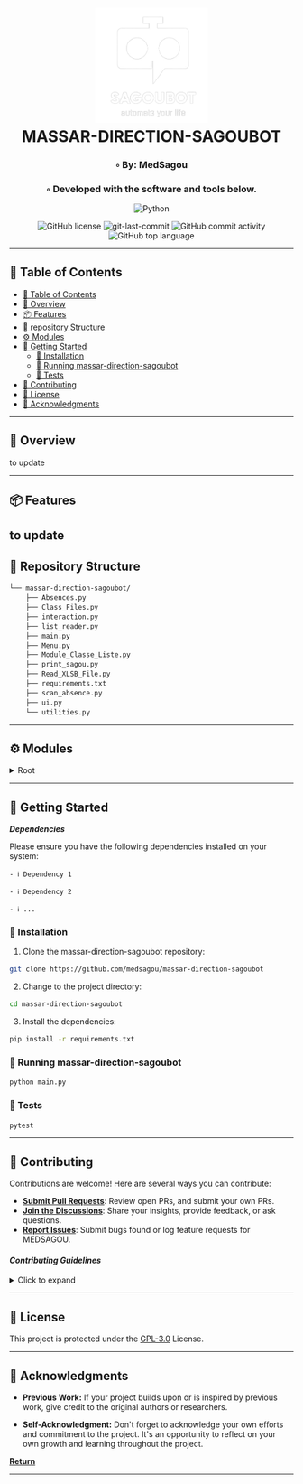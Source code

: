 <div align="center">
<h1 align="center">
<img src="./images/logo_white.png" width="200" />
<br>MASSAR-DIRECTION-SAGOUBOT</h1>
<h3>◦ By: MedSagou</h3>
<h3>◦ Developed with the software and tools below.</h3>

<p align="center">
<img src="https://img.shields.io/badge/Python-3776AB.svg?style=flat-square&logo=Python&logoColor=white" alt="Python" />
</p>
<img src="https://img.shields.io/github/license/medsagou/massar-direction-sagoubot?style=flat-square&color=5D6D7E" alt="GitHub license" />
<img src="https://img.shields.io/github/last-commit/medsagou/massar-direction-sagoubot?style=flat-square&color=5D6D7E" alt="git-last-commit" />
<img src="https://img.shields.io/github/commit-activity/m/medsagou/massar-direction-sagoubot?style=flat-square&color=5D6D7E" alt="GitHub commit activity" />
<img src="https://img.shields.io/github/languages/top/medsagou/massar-direction-sagoubot?style=flat-square&color=5D6D7E" alt="GitHub top language" />
</div>

---

## 📖 Table of Contents
- [📖 Table of Contents](#-table-of-contents)
- [📍 Overview](#-overview)
- [📦 Features](#-features)
- [📂 repository Structure](#-repository-structure)
- [⚙️ Modules](#modules)
- [🚀 Getting Started](#-getting-started)
    - [🔧 Installation](#-installation)
    - [🤖 Running massar-direction-sagoubot](#-running-massar-direction-sagoubot)
    - [🧪 Tests](#-tests)
- [🤝 Contributing](#-contributing)
- [📄 License](#-license)
- [👏 Acknowledgments](#-acknowledgments)

---


## 📍 Overview

to update

---

## 📦 Features


to update
---


## 📂 Repository Structure

```sh
└── massar-direction-sagoubot/
    ├── Absences.py
    ├── Class_Files.py
    ├── interaction.py
    ├── list_reader.py
    ├── main.py
    ├── Menu.py
    ├── Module_Classe_Liste.py
    ├── print_sagou.py
    ├── Read_XLSB_File.py
    ├── requirements.txt
    ├── scan_absence.py
    ├── ui.py
    └── utilities.py

```

---


## ⚙️ Modules

<details closed><summary>Root</summary>

| File                                                                                                             | Summary                                                                                                                                                                                                                                                                                                                                                                                                                                                                                                                                                                                                                                                                   |
| ---                                                                                                              |---------------------------------------------------------------------------------------------------------------------------------------------------------------------------------------------------------------------------------------------------------------------------------------------------------------------------------------------------------------------------------------------------------------------------------------------------------------------------------------------------------------------------------------------------------------------------------------------------------------------------------------------------------------------------|
| [Absences.py](https://github.com/medsagou/massar-direction-sagoubot/blob/main/Absences.py)                       | The "Absences.py" code contains a class called "Absence" that represents a page on a website where absences are recorded. It has methods for navigating to the page and filling in absences for each class and student. The class uses Selenium WebDriver to interact with the webpage and locate elements to input the absences. The code also imports other modules and files, such as "print_sagou.py" and "scan_absence.py", to perform additional tasks related to the absences.                                                                                                                                                                                     |
| [Class_Files.py](https://github.com/medsagou/massar-direction-sagoubot/blob/main/Class_Files.py)                 | The code in Class_Files.py defines two classes: C_Dossier and C_File. C_Dossier class provides functions to work with directories, such as getting the current directory, checking if a directory exists, changing the directory, and creating a new directory.C_File class provides functions to work with files, such as checking if a file exists and specifying the name of a file.                                                                                                                                                                                                                                                                                   |
| [interaction.py](https://github.com/medsagou/massar-direction-sagoubot/blob/main/interaction.py)                 | The code above is part of a Python project called "massar-direction-sagoubot". It includes a class called "Massar_Direction_Sagou" that serves as the main interaction with the Massar website. The class has methods for initializing the driver, opening the website, navigating to the list page, filling in the username and password fields, submitting the login form, and checking for login errors. There are also methods for closing the browser tab, exiting the program, and executing the main interaction sequence.The code uses the Selenium library to automate the browser actions and the dotenv library to load environment variables from a.env file. |
| [main.py](https://github.com/medsagou/massar-direction-sagoubot/blob/main/main.py)                               | to update                                                                                                                                                                                                                                                                                                                                                                                                                                                                                                                                                                                                                                                 |
| [Menu.py](https://github.com/medsagou/massar-direction-sagoubot/blob/main/Menu.py)                               | to update                                                                                                                                                                                                                                                                                                                                                                                                                                                                                                                                                                                                                                                 |
| [Module_Classe_Liste.py](https://github.com/medsagou/massar-direction-sagoubot/blob/main/Module_Classe_Liste.py) | to update                                                                                                                                                                                                                                                                                                                                                                                                                                                                                                                                                                                                                                                                 |
| [print_sagou.py](https://github.com/medsagou/massar-direction-sagoubot/blob/main/print_sagou.py)                 | to update                                                                                                                                                                                                                                                                                                                                                                                                                                                                                                                                                                                                                                                                 |
| [Read_XLSB_File.py](https://github.com/medsagou/massar-direction-sagoubot/blob/main/Read_XLSB_File.py)           | to update                                                                                                                                                                                                                                                                                                                                                                                                                                                                                                                                                                                                                                                                 |
| [scan_absence.py](https://github.com/medsagou/massar-direction-sagoubot/blob/main/scan_absence.py)               | to update                                                                                                                                                                                                                                                                                                                                                                                                                                                                                                                                                                                                                                                                 |
| [ui.py](https://github.com/medsagou/massar-direction-sagoubot/blob/main/ui.py)                                   | to update                                                                                                                                                                                                                                                                                                                                                                                                                                                                                                                                                                                                                                                                 |
| [utilities.py](https://github.com/medsagou/massar-direction-sagoubot/blob/main/utilities.py)                     | to update                                                                                                                                                                                                                                                                                                                                                                                                                                                                                                                                                                                                                                                                 |

</details>

---

## 🚀 Getting Started

***Dependencies***

Please ensure you have the following dependencies installed on your system:

`- ℹ️ Dependency 1`

`- ℹ️ Dependency 2`

`- ℹ️ ...`

### 🔧 Installation

1. Clone the massar-direction-sagoubot repository:
```sh
git clone https://github.com/medsagou/massar-direction-sagoubot
```

2. Change to the project directory:
```sh
cd massar-direction-sagoubot
```

3. Install the dependencies:
```sh
pip install -r requirements.txt
```

### 🤖 Running massar-direction-sagoubot

```sh
python main.py
```

### 🧪 Tests
```sh
pytest
```




---

## 🤝 Contributing

Contributions are welcome! Here are several ways you can contribute:

- **[Submit Pull Requests](https://github.com/medsagou/massar-direction-sagoubot/blob/main/CONTRIBUTING.md)**: Review open PRs, and submit your own PRs.
- **[Join the Discussions](https://github.com/medsagou/massar-direction-sagoubot/discussions)**: Share your insights, provide feedback, or ask questions.
- **[Report Issues](https://github.com/medsagou/massar-direction-sagoubot/issues)**: Submit bugs found or log feature requests for MEDSAGOU.

#### *Contributing Guidelines*

<details closed>
<summary>Click to expand</summary>

1. **Fork the Repository**: Start by forking the project repository to your GitHub account.
2. **Clone Locally**: Clone the forked repository to your local machine using a Git client.
   ```sh
   git clone <your-forked-repo-url>
   ```
3. **Create a New Branch**: Always work on a new branch, giving it a descriptive name.
   ```sh
   git checkout -b new-feature-x
   ```
4. **Make Your Changes**: Develop and test your changes locally.
5. **Commit Your Changes**: Commit with a clear and concise message describing your updates.
   ```sh
   git commit -m 'Implemented new feature x.'
   ```
6. **Push to GitHub**: Push the changes to your forked repository.
   ```sh
   git push origin new-feature-x
   ```
7. **Submit a Pull Request**: Create a PR against the original project repository. Clearly describe the changes and their motivations.

Once your PR is reviewed and approved, it will be merged into the main branch.

</details>

---

## 📄 License


This project is protected under the [GPL-3.0](https://choosealicense.com/licenses/gpl-3.0/) License.

---

## 👏 Acknowledgments

- **Previous Work:** If your project builds upon or is inspired by previous work, give credit to the original authors or researchers.

 - **Self-Acknowledgment:** Don't forget to acknowledge your own efforts and commitment to the project. It's an opportunity to reflect on your own growth and learning throughout the project.

[**Return**](#Top)

---

